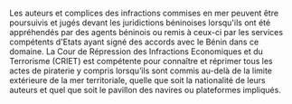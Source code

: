 Les auteurs et complices des infractions commises en mer peuvent être poursuivis et jugés devant les juridictions béninoises lorsqu'ils ont été appréhendés par des agents béninois ou remis à ceux-ci par les services compétents d'Etats ayant signé des accords avec le Bénin dans ce domaine.
La Cour de Répression des Infractions Economiques et du Terrorisme (CRIET) est compétente pour connaître et réprimer tous les actes de piraterie y compris lorsqu’ils sont commis au-delà de la limite extérieure de la mer territoriale, quelle que soit la nationalité de leurs auteurs et quel que soit le pavillon des navires ou plateformes impliqués.